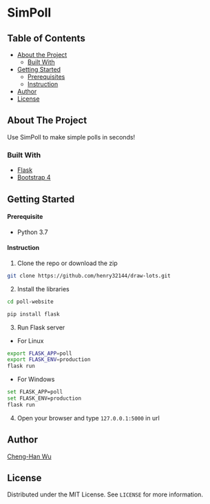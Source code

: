 # SimPoll

<!-- TABLE OF CONTENTS -->
## Table of Contents

* [About the Project](#about-the-project)
  * [Built With](#built-with)
* [Getting Started](#getting-started)
  * [Prerequisites](#prerequisites)
  * [Instruction](#Instruction)
* [Author](#Author)
* [License](#license)



<!-- ABOUT THE PROJECT -->
## About The Project

Use SimPoll to make simple polls in seconds!

### Built With
* [Flask](https://flask.palletsprojects.com/en/1.1.x/)
* [Bootstrap 4](https://getbootstrap.com/)

<!-- GETTING STARTED -->
## Getting Started

#### Prerequisite

* Python 3.7

#### Instruction

1. Clone the repo or download the zip
```sh
git clone https://github.com/henry32144/draw-lots.git
```
2. Install the libraries
```sh
cd poll-website

pip install flask
```
3. Run Flask server
- For Linux
```sh
export FLASK_APP=poll
export FLASK_ENV=production
flask run
```
- For Windows
```sh
set FLASK_APP=poll
set FLASK_ENV=production
flask run
```
4. Open your browser and type `127.0.0.1:5000` in url

<!-- CONTRIBUTING -->
## Author

[Cheng-Han Wu](https://github.com/henry32144/)

<!-- LICENSE -->
## License

Distributed under the MIT License. See `LICENSE` for more information.